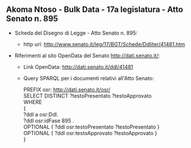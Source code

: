 ## Akoma Ntoso - Bulk Data - 17a legislatura - Atto Senato n. 895 ##

* Scheda del Disegno di Legge - Atto Senato n. 895:
	* http url: http://www.senato.it/leg/17/BGT/Schede/Ddliter/41481.htm

* Riferimenti al sito OpenData del Senato http://dati.senato.it/:
	* Link OpenData: http://dati.senato.it/ddl/41481
	* Query SPARQL per i documenti relativi all'Atto Senato:

        PREFIX osr: <http://dati.senato.it/osr/>  
		SELECT DISTINCT ?testoPresentato ?testoApprovato  
		WHERE  
		{  
		    ?ddl a osr:Ddl.  
		    ?ddl osr:idFase 895 .  
		    OPTIONAL { ?ddl osr:testoPresentato ?testoPresentato }  
		    OPTIONAL { ?ddl osr:testoApprovato ?testoApprovato }  
		}
		
